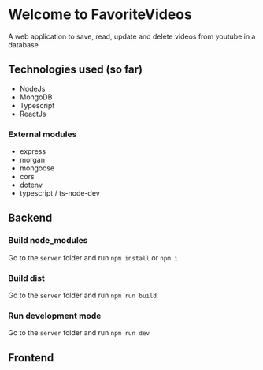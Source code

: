 # Welcome to FavoriteVideos

A web application to save, read, update and delete videos from youtube in a database

## Technologies used (so far)

- NodeJs
- MongoDB
- Typescript
- ReactJs

### External modules

- express
- morgan
- mongoose
- cors
- dotenv
- typescript / ts-node-dev

## Backend
### Build node_modules

Go to the `server` folder and run `npm install` or `npm i`

### Build dist

Go to the `server` folder and run `npm run build`

### Run development mode

Go to the `server` folder and run `npm run dev`

## Frontend

